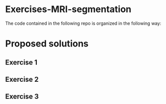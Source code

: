 # Exercises-MRI-segmentation

The code contained in the following repo is organized in the following way:


# Proposed solutions
## Exercise 1 

## Exercise 2

## Exercise 3